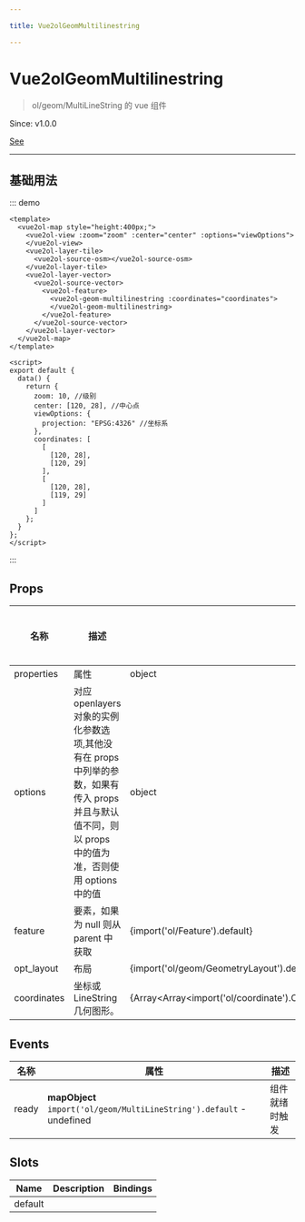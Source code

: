 ```yaml
---

title: Vue2olGeomMultilinestring

---
```


# Vue2olGeomMultilinestring

> ol/geom/MultiLineString 的 vue 组件

Since: v1.0.0

[See](https://openlayers.org/en/latest/apidoc/module-ol_geom_MultiLineString-MultiLineString.html)

---

## 基础用法

::: demo

```vue
<template>
  <vue2ol-map style="height:400px;">
    <vue2ol-view :zoom="zoom" :center="center" :options="viewOptions">
    </vue2ol-view>
    <vue2ol-layer-tile>
      <vue2ol-source-osm></vue2ol-source-osm>
    </vue2ol-layer-tile>
    <vue2ol-layer-vector>
      <vue2ol-source-vector>
        <vue2ol-feature>
          <vue2ol-geom-multilinestring :coordinates="coordinates">
          </vue2ol-geom-multilinestring>
        </vue2ol-feature>
      </vue2ol-source-vector>
    </vue2ol-layer-vector>
  </vue2ol-map>
</template>

<script>
export default {
  data() {
    return {
      zoom: 10, //级别
      center: [120, 28], //中心点
      viewOptions: {
        projection: "EPSG:4326" //坐标系
      },
      coordinates: [
        [
          [120, 28],
          [120, 29]
        ],
        [
          [120, 28],
          [119, 29]
        ]
      ]
    };
  }
};
</script>
```

:::

## Props

| 名称        | 描述                                                                                                                                                  | 类型                                                                                     | 取值范围 | 默认值 |
| ----------- | ----------------------------------------------------------------------------------------------------------------------------------------------------- | ---------------------------------------------------------------------------------------- | -------- | ------ |
| properties  | 属性                                                                                                                                                  | object                                                                                   | -        |        |
| options     | 对应 openlayers 对象的实例化参数选项,其他没有在 props 中列举的参数，如果有传入 props 并且与默认值不同，则以 props 中的值为准，否则使用 options 中的值 | object                                                                                   | -        |        |
| feature     | 要素，如果为 null 则从 parent 中获取                                                                                                                  | {import('ol/Feature').default}                                                           | -        |        |
| opt_layout  | 布局                                                                                                                                                  | {import('ol/geom/GeometryLayout').default}                                               | -        |        |
| coordinates | 坐标或 LineString 几何图形。                                                                                                                          | {Array<Array<import('ol/coordinate').Coordinate>\|import('ol/geom/LineString').default>} | -        |        |

## Events

| 名称  | 属性                                                                  | 描述           |
| ----- | --------------------------------------------------------------------- | -------------- |
| ready | **mapObject** `import('ol/geom/MultiLineString').default` - undefined | 组件就绪时触发 |

## Slots

| Name    | Description | Bindings |
| ------- | ----------- | -------- |
| default |             |          |
